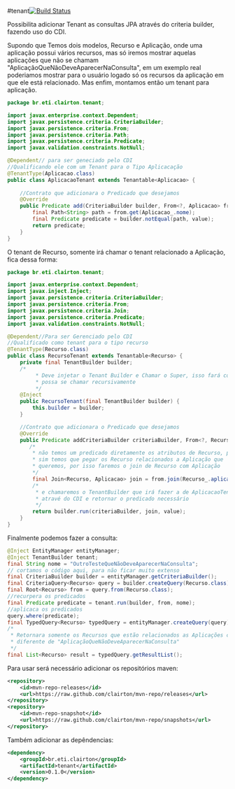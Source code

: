#tenant[![Build Status](https://drone.io/github.com/clairton/tenant/status.png)](https://drone.io/github.com/clairton/tenant/latest)

Possibilita adicionar Tenant as consultas JPA através do criteria builder, fazendo uso do CDI.

Supondo que Temos dois modelos, Recurso e Aplicação, onde uma aplicação
possui vários recursos, mas só iremos mostrar aquelas aplicações que não se
chamam "AplicaçãoQueNãoDeveAparecerNaConsulta", em um exemplo real
poderiamos mostrar para o usuário logado só os recursos da aplicação em que
ele está relacionado. Mas enfim, montamos então um tenant para aplicação.
    
```java	
package br.eti.clairton.tenant;

import javax.enterprise.context.Dependent;
import javax.persistence.criteria.CriteriaBuilder;
import javax.persistence.criteria.From;
import javax.persistence.criteria.Path;
import javax.persistence.criteria.Predicate;
import javax.validation.constraints.NotNull;

@Dependent// para ser geneciado pelo CDI
//Qualificando ele com um Tenant para o Tipo Aplicacação
@TenantType(Aplicacao.class)
public class AplicacaoTenant extends Tenantable<Aplicacao> {
	
	//Contrato que adicionara o Predicado que desejamos
	@Override
	public Predicate add(CriteriaBuilder builder, From<?, Aplicacao> from, Object value) {
		final Path<String> path = from.get(Aplicacao_.nome);
		final Predicate predicate = builder.notEqual(path, value);
		return predicate;
	}
}
```
O tenant de Recurso, somente irá chamar o tenant relacionado a Aplicação, fica 
dessa forma:
```java
package br.eti.clairton.tenant;

import javax.enterprise.context.Dependent;
import javax.inject.Inject;
import javax.persistence.criteria.CriteriaBuilder;
import javax.persistence.criteria.From;
import javax.persistence.criteria.Join;
import javax.persistence.criteria.Predicate;
import javax.validation.constraints.NotNull;

@Dependent//Para ser Gerenciado pelo CDI
//Qualificado como tenant para o tipo recurso
@TenantType(Recurso.class)
public class RecursoTenant extends Tenantable<Recurso> {
	private final TenantBuilder builder;
	/*
     	 * Deve injetar o Tenant Builder e Chamar o Super, isso fará com que ele
         * possa se chamar recursivamente
     	 */
	@Inject
	public RecursoTenant(final TenantBuilder builder) {
		this.builder = builder;
	}

	//Contrato que adicionara o Predicado que desejamos
	@Override
	public Predicate addCriteriaBuilder criteriaBuilder, From<?, Recurso> from, Object value) {
       /*
        * não temos um predicado diretamente os atributos de Recurso, para
        * sim temos que pegar os Recurso relacionados a Aplicação que
        * queremos, por isso faremos o join de Recurso com Aplicação
        */
		final Join<Recurso, Aplicacao> join = from.join(Recurso_.aplicacao);
		/*
	     * e chamaremos o TenantBuilder que irá fazer a de AplicacaoTenant#add
	     * atravé do CDI e retornar o predicado necessário
	     */
		return builder.run(criteriaBuilder, join, value);
	}
}
```
Finalmente podemos fazer a consulta:

```java
@Inject EntityManager entityManager;
@Inject TenantBuilder tenant;
final String nome = "OutroTesteQueNãoDeveAparecerNaConsulta";
// cortamos o código aqui, para não ficar muito extenso
final CriteriaBuilder builder = entityManager.getCriteriaBuilder();
final CriteriaQuery<Recurso> query = builder.createQuery(Recurso.class);
final Root<Recurso> from = query.from(Recurso.class);
//recurpera os predicados
final Predicate predicate = tenant.run(builder, from, nome);
//aplicaca os predicados
query.where(predicate);
final TypedQuery<Recurso> typedQuery = entityManager.createQuery(query);
/*
 * Retornara somente os Recursos que estão relacionados as Aplicações com nome
 * diferente de "AplicaçãoQueNãoDeveAparecerNaConsulta"
 */
final List<Recurso> result = typedQuery.getResultList();
```
Para usar será necessário adicionar os repositórios maven:

```xml
<repository>
	<id>mvn-repo-releases</id>
	<url>https://raw.github.com/clairton/mvn-repo/releases</url>
</repository>
<repository>
	<id>mvn-repo-snapshot</id>
	<url>https://raw.github.com/clairton/mvn-repo/snapshots</url>
</repository>
```
 Também adicionar as depêndencias:
```xml
<dependency>
    <groupId>br.eti.clairton</groupId>
	<artifactId>tenant</artifactId>
	<version>0.1.0</version>
</dependency>
```
